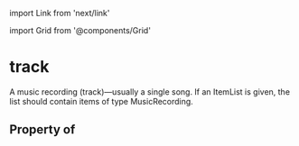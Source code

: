 import Link from 'next/link'
  
import Grid from '@components/Grid'

# track

A music recording (track)&#x2014;usually a single song. If an ItemList is given, the list should contain items of type MusicRecording.

## Property of



